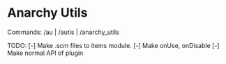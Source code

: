 # Anarchy Utils

Commands: 
  /au | /autis | /anarchy_utils

TODO:
  [-] Make .scm files to items module.
  [-] Make onUse, onDisable
  [-] Make normal API of plugin
